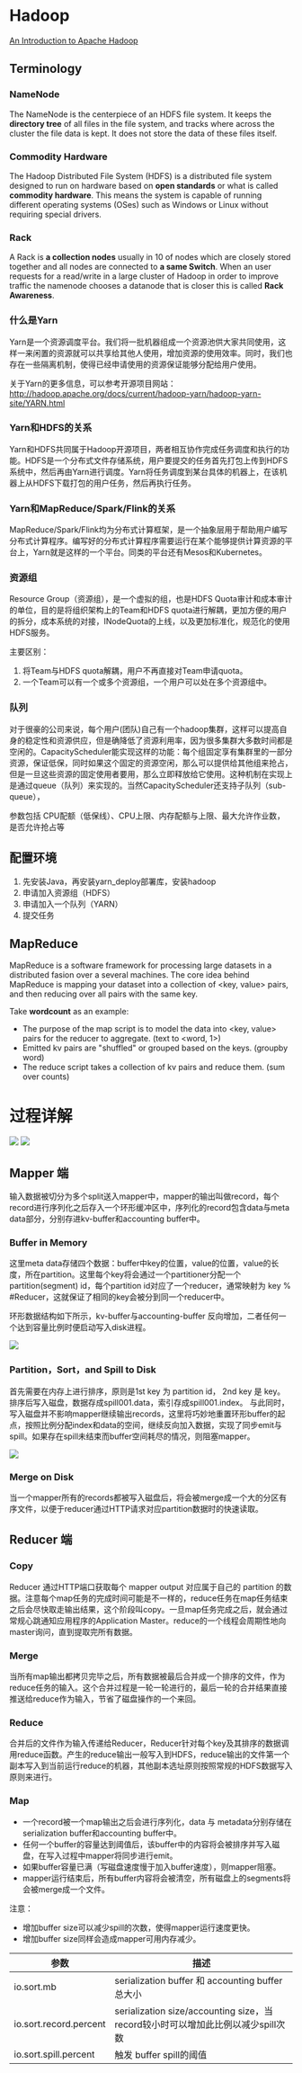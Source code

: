 # Hadoop

[An Introduction to Apache Hadoop](https://opensource.com/life/14/8/intro-apache-hadoop-big-data)

## Terminology
### NameNode
The NameNode is the centerpiece of an HDFS file system. It keeps the **directory tree** of all files in the file system, and tracks where across the cluster the file data is kept. It does not store the data of these files itself.

### Commodity Hardware
The Hadoop Distributed File System (HDFS) is a distributed file system designed to run on hardware based on **open standards** or what is called **commodity hardware**. This means the system is capable of running different operating systems (OSes) such as Windows or Linux without requiring special drivers.

### Rack
A Rack is **a collection nodes** usually in 10 of nodes which are closely stored together and all nodes are connected to **a same Switch**. When an user requests for a read/write in a large cluster of Hadoop in order to improve traffic the namenode chooses a datanode that is closer this is called **Rack Awareness**.


### 什么是Yarn
Yarn是一个资源调度平台。我们将一批机器组成一个资源池供大家共同使用，这样一来闲置的资源就可以共享给其他人使用，增加资源的使用效率。同时，我们也存在一些隔离机制，使得已经申请使用的资源保证能够分配给用户使用。

关于Yarn的更多信息，可以参考开源项目网站：http://hadoop.apache.org/docs/current/hadoop-yarn/hadoop-yarn-site/YARN.html

### Yarn和HDFS的关系
Yarn和HDFS共同属于Hadoop开源项目，两者相互协作完成任务调度和执行的功能。HDFS是一个分布式文件存储系统，用户要提交的任务首先打包上传到HDFS系统中，然后再由Yarn进行调度。Yarn将任务调度到某台具体的机器上，在该机器上从HDFS下载打包的用户任务，然后再执行任务。

### Yarn和MapReduce/Spark/Flink的关系
MapReduce/Spark/Flink均为分布式计算框架，是一个抽象层用于帮助用户编写分布式计算程序。编写好的分布式计算程序需要运行在某个能够提供计算资源的平台上，Yarn就是这样的一个平台。同类的平台还有Mesos和Kubernetes。

### 资源组
Resource Group（资源组），是一个虚拟的组，也是HDFS Quota审计和成本审计的单位，目的是将组织架构上的Team和HDFS quota进行解耦，更加方便的用户的拆分，成本系统的对接，INodeQuota的上线，以及更加标准化，规范化的使用HDFS服务。

主要区别：
1. 将Team与HDFS quota解耦，用户不再直接对Team申请quota。
3. 一个Team可以有一个或多个资源组，一个用户可以处在多个资源组中。

### 队列
对于很豪的公司来说，每个用户(团队)自己有一个hadoop集群，这样可以提高自身的稳定性和资源供应，但是确降低了资源利用率，因为很多集群大多数时间都是空闲的。CapacityScheduler能实现这样的功能：每个组固定享有集群里的一部分资源，保证低保，同时如果这个固定的资源空闲，那么可以提供给其他组来抢占，但是一旦这些资源的固定使用者要用，那么立即释放给它使用。这种机制在实现上是通过queue（队列）来实现的。当然CapacityScheduler还支持子队列（sub-queue），

参数包括 CPU配额（低保线）、CPU上限、内存配额与上限、最大允许作业数，是否允许抢占等

## 配置环境
1. 先安装Java，再安装yarn_deploy部署库，安装hadoop
2. 申请加入资源组（HDFS）
3. 申请加入一个队列（YARN）
4. 提交任务

## MapReduce
MapReduce is a software framework for processing large datasets in a distributed fasion over a several machines. The core idea behind MapReduce is mapping your dataset into a collection of <key, value> pairs, and then reducing over all pairs with the same key.

Take **wordcount** as an example:

- The purpose of the map script is to model the data into <key, value> pairs for the reducer to aggregate. (text to <word, 1>)
- Emitted kv pairs are "shuffled" or grouped based on the keys. (groupby word)
- The reduce script takes a collection of kv pairs and reduce them. (sum over counts)



# 过程详解
![](figures/mapreduce-data-overview.png)
![](figures/mapreduce-overview.png)

## Mapper 端
输入数据被切分为多个split送入mapper中，mapper的输出叫做record，每个record进行序列化之后存入一个环形缓冲区中，序列化的record包含data与meta data部分，分别存进kv-buffer和accounting buffer中。

### Buffer in Memory
这里meta data存储四个数据：buffer中key的位置，value的位置，value的长度，所在partition。这里每个key将会通过一个partitioner分配一个partition(segment) id，每个partition id对应了一个reducer，通常映射为 key % #Reducer，这就保证了相同的key会被分到同一个reducer中。

环形数据结构如下所示，kv-buffer与accounting-buffer 反向增加，二者任何一个达到容量比例时便启动写入disk进程。

![](figures/ring-buffer-detail.png)

### Partition，Sort，and Spill to Disk
首先需要在内存上进行排序，原则是1st key 为 partition id， 2nd key 是 key。排序后写入磁盘，数据存成spill001.data，索引存成spill001.index。
与此同时，写入磁盘并不影响mapper继续输出records，这里将巧妙地重置环形buffer的起点，按照比例分配index和data的空间，继续反向加入数据，实现了同步emit与spill。如果存在spill未结束而buffer空间耗尽的情况，则阻塞mapper。

![](figures/spill-file.png)

### Merge on Disk
当一个mapper所有的records都被写入磁盘后，将会被merge成一个大的分区有序文件，以便于reducer通过HTTP请求对应partition数据时的快速读取。

## Reducer 端
### Copy
Reducer 通过HTTP端口获取每个 mapper output 对应属于自己的 partition 的数据。注意每个map任务的完成时间可能是不一样的，reduce任务在map任务结束之后会尽快取走输出结果，这个阶段叫copy。一旦map任务完成之后，就会通过常规心跳通知应用程序的Application Master。reduce的一个线程会周期性地向master询问，直到提取完所有数据。
### Merge
当所有map输出都拷贝完毕之后，所有数据被最后合并成一个排序的文件，作为reduce任务的输入。这个合并过程是一轮一轮进行的，最后一轮的合并结果直接推送给reduce作为输入，节省了磁盘操作的一个来回。
### Reduce
合并后的文件作为输入传递给Reducer，Reducer针对每个key及其排序的数据调用reduce函数。产生的reduce输出一般写入到HDFS，reduce输出的文件第一个副本写入到当前运行reduce的机器，其他副本选址原则按照常规的HDFS数据写入原则来进行。



### Map
- 一个record被一个map输出之后会进行序列化，data 与 metadata分别存储在serialization buffer和accounting buffer中。
- 任何一个buffer的容量达到阈值后，该buffer中的内容将会被排序并写入磁盘，在写入过程中mapper将同步进行emit。
- 如果buffer容量已满（写磁盘速度慢于加入buffer速度），则mapper阻塞。
- mapper运行结束后，所有buffer内容将会被清空，所有磁盘上的segments将会被merge成一个文件。

注意：
- 增加buffer size可以减少spill的次数，使得mapper运行速度更快。
- 增加buffer size同样会造成mapper可用内存减少。

| 参数                   | 描述                                             |
|------------------------|--------------------------------------------------|
| io.sort.mb             | serialization buffer 和 accounting buffer 总大小 |
| io.sort.record.percent | serialization size/accounting size，当record较小时可以增加此比例以减少spill次数             |
| io.sort.spill.percent  | 触发 buffer spill的阈值                          |


